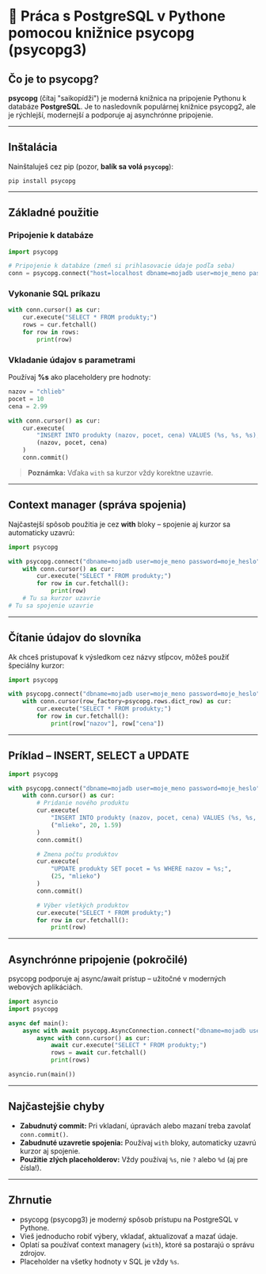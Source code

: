 # 🐘 Práca s PostgreSQL v Pythone pomocou knižnice **psycopg** (psycopg3)

## Čo je to psycopg?

**psycopg** (čítaj "saikopídži") je moderná knižnica na pripojenie Pythonu k databáze **PostgreSQL**.
Je to nasledovník populárnej knižnice psycopg2, ale je rýchlejší, modernejší a podporuje aj asynchrónne pripojenie.

---

## Inštalácia

Nainštaluješ cez pip (pozor, **balík sa volá `psycopg`**):

```
pip install psycopg
```

---

## Základné použitie

### Pripojenie k databáze

```python
import psycopg

# Pripojenie k databáze (zmeň si prihlasovacie údaje podľa seba)
conn = psycopg.connect("host=localhost dbname=mojadb user=moje_meno password=moje_heslo")
```

### Vykonanie SQL príkazu

```python
with conn.cursor() as cur:
    cur.execute("SELECT * FROM produkty;")
    rows = cur.fetchall()
    for row in rows:
        print(row)
```

### Vkladanie údajov s parametrami

Používaj **%s** ako placeholdery pre hodnoty:

```python
nazov = "chlieb"
pocet = 10
cena = 2.99

with conn.cursor() as cur:
    cur.execute(
        "INSERT INTO produkty (nazov, pocet, cena) VALUES (%s, %s, %s);",
        (nazov, pocet, cena)
    )
    conn.commit()
```

> **Poznámka:** Vďaka `with` sa kurzor vždy korektne uzavrie.

---

## Context manager (správa spojenia)

Najčastejší spôsob použitia je cez **with** bloky – spojenie aj kurzor sa automaticky uzavrú:

```python
import psycopg

with psycopg.connect("dbname=mojadb user=moje_meno password=moje_heslo") as conn:
    with conn.cursor() as cur:
        cur.execute("SELECT * FROM produkty;")
        for row in cur.fetchall():
            print(row)
    # Tu sa kurzor uzavrie
# Tu sa spojenie uzavrie
```

---

## Čítanie údajov do slovníka

Ak chceš pristupovať k výsledkom cez názvy stĺpcov, môžeš použiť špeciálny kurzor:

```python
import psycopg

with psycopg.connect("dbname=mojadb user=moje_meno password=moje_heslo") as conn:
    with conn.cursor(row_factory=psycopg.rows.dict_row) as cur:
        cur.execute("SELECT * FROM produkty;")
        for row in cur.fetchall():
            print(row["nazov"], row["cena"])
```

---

## Príklad – INSERT, SELECT a UPDATE

```python
import psycopg

with psycopg.connect("dbname=mojadb user=moje_meno password=moje_heslo") as conn:
    with conn.cursor() as cur:
        # Pridanie nového produktu
        cur.execute(
            "INSERT INTO produkty (nazov, pocet, cena) VALUES (%s, %s, %s);",
            ("mlieko", 20, 1.59)
        )
        conn.commit()

        # Zmena počtu produktov
        cur.execute(
            "UPDATE produkty SET pocet = %s WHERE nazov = %s;",
            (25, "mlieko")
        )
        conn.commit()

        # Výber všetkých produktov
        cur.execute("SELECT * FROM produkty;")
        for row in cur.fetchall():
            print(row)
```

---

## Asynchrónne pripojenie (pokročilé)

psycopg podporuje aj async/await prístup – užitočné v moderných webových aplikáciách.

```python
import asyncio
import psycopg

async def main():
    async with await psycopg.AsyncConnection.connect("dbname=mojadb user=moje_meno password=moje_heslo") as conn:
        async with conn.cursor() as cur:
            await cur.execute("SELECT * FROM produkty;")
            rows = await cur.fetchall()
            print(rows)

asyncio.run(main())
```

---

## Najčastejšie chyby

* **Zabudnutý commit:** Pri vkladaní, úpravách alebo mazaní treba zavolať `conn.commit()`.
* **Zabudnuté uzavretie spojenia:** Používaj `with` bloky, automaticky uzavrú kurzor aj spojenie.
* **Použitie zlých placeholderov:** Vždy používaj `%s`, nie `?` alebo `%d` (aj pre čísla!).

---

## Zhrnutie

* psycopg (psycopg3) je moderný spôsob prístupu na PostgreSQL v Pythone.
* Vieš jednoducho robiť výbery, vkladať, aktualizovať a mazať údaje.
* Oplatí sa používať context managery (`with`), ktoré sa postarajú o správu zdrojov.
* Placeholder na všetky hodnoty v SQL je vždy `%s`.

